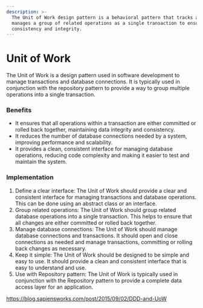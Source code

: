 ```yaml
---
description: >-
  The Unit of Work design pattern is a behavioral pattern that tracks and
  manages a group of related operations as a single transaction to ensure data
  consistency and integrity.
---
```


# Unit of Work

The Unit of Work is a design pattern used in software development to manage transactions and database connections. It is typically used in conjunction with the repository pattern to provide a way to group multiple operations into a single transaction.

### Benefits

* It ensures that all operations within a transaction are either committed or rolled back together, maintaining data integrity and consistency.
* It reduces the number of database connections needed by a system, improving performance and scalability.
* It provides a clean, consistent interface for managing database operations, reducing code complexity and making it easier to test and maintain the system.

### Implementation

1. Define a clear interface: The Unit of Work should provide a clear and consistent interface for managing transactions and database operations. This can be done using an abstract class or an interface.
2. Group related operations: The Unit of Work should group related database operations into a single transaction. This helps to ensure that all changes are either committed or rolled back together.
3. Manage database connections: The Unit of Work should manage database connections and transactions. It should open and close connections as needed and manage transactions, committing or rolling back changes as necessary.
4. Keep it simple: The Unit of Work should be designed to be simple and easy to use. It should provide a clean and consistent interface that is easy to understand and use.
5. Use with Repository pattern: The Unit of Work is typically used in conjunction with the Repository pattern to provide a complete data access layer for an application.

https://blog.sapiensworks.com/post/2015/09/02/DDD-and-UoW

